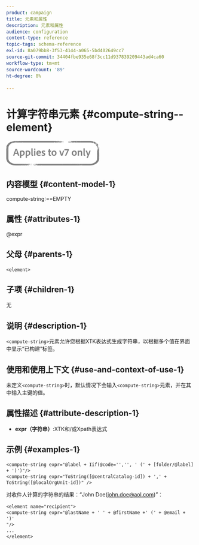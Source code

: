 ```yaml
---
product: campaign
title: 元素和属性
description: 元素和属性
audience: configuration
content-type: reference
topic-tags: schema-reference
exl-id: 8a079bb8-3f53-4144-a065-5bd402649cc7
source-git-commit: 34404fbe935e68f3cc11d937839209443ad4ca60
workflow-type: tm+mt
source-wordcount: '89'
ht-degree: 8%

---
```


# 计算字符串元素 {#compute-string--element}

![](../../../assets/v7-only.svg)

## 内容模型 {#content-model-1}

compute-string:==EMPTY

## 属性 {#attributes-1}

@expr

## 父母 {#parents-1}

`<element>`

## 子项 {#children-1}

无

## 说明 {#description-1}

`<compute-string>`元素允许您根据XTK表达式生成字符串，以根据多个值在界面中显示“已构建”标签。

## 使用和使用上下文 {#use-and-context-of-use-1}

未定义`<compute-string>`时，默认情况下会输入`<compute-string>`元素，并在其中输入主键的值。

## 属性描述 {#attribute-description-1}

* **expr（字符串）**:XTK和/或Xpath表达式

## 示例 {#examples-1}

```
<compute-string expr="@label + Iif(@code='','', ' (' + [folder/@label] + ')')"/>  
<compute-string expr="ToString([@centralCatalog-id]) + ',' + ToString([@localOrgUnit-id])" />
```

对收件人计算的字符串的结果：“John Doe(john.doe@aol.com)”：

```
<element name="recipient">
<compute-string expr="@lastName + ' ' + @firstName +' (' + @email + ')'
"/>
...
</element>
```
